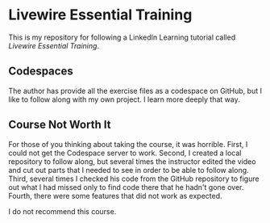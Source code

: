 # Livewire Essential Training

This is my repository for following a LinkedIn Learning tutorial called *Livewire Essential Training*.

## Codespaces

The author has provide all the exercise files as a codespace on GitHub, but I like to follow along with my own project. I learn more deeply that way.

## Course Not Worth It

For those of you thinking about taking the course, it was horrible. First, I could not get the Codespace server to work. Second, I created a local repository to follow along, but several times the instructor edited the video and cut out parts that I needed to see in order to be able to follow along. Third, several times I checked his code from the GitHub repository to figure out what I had missed only to find code there that he hadn't gone over. Fourth, there were some features that did not work as expected. 

I do not recommend this course.
